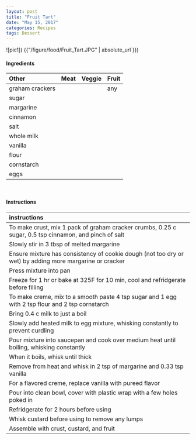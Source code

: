 ```yaml
---
layout: post
title: "Fruit Tart"
date: "May 15, 2017"
categories: Recipes
tags: Dessert
---
```




![pic1]( {{"/figure/food/Fruit_Tart.JPG" | absolute_url }})




#### Ingredients

<table class = "presenttab">
 <thead>
  <tr>
   <th style="text-align:left;"> Other </th>
   <th style="text-align:left;"> Meat </th>
   <th style="text-align:left;"> Veggie </th>
   <th style="text-align:left;"> Fruit </th>
  </tr>
 </thead>
<tbody>
  <tr>
   <td style="text-align:left;"> graham crackers </td>
   <td style="text-align:left;">  </td>
   <td style="text-align:left;">  </td>
   <td style="text-align:left;"> any </td>
  </tr>
  <tr>
   <td style="text-align:left;"> sugar </td>
   <td style="text-align:left;">  </td>
   <td style="text-align:left;">  </td>
   <td style="text-align:left;">  </td>
  </tr>
  <tr>
   <td style="text-align:left;"> margarine </td>
   <td style="text-align:left;">  </td>
   <td style="text-align:left;">  </td>
   <td style="text-align:left;">  </td>
  </tr>
  <tr>
   <td style="text-align:left;"> cinnamon </td>
   <td style="text-align:left;">  </td>
   <td style="text-align:left;">  </td>
   <td style="text-align:left;">  </td>
  </tr>
  <tr>
   <td style="text-align:left;"> salt </td>
   <td style="text-align:left;">  </td>
   <td style="text-align:left;">  </td>
   <td style="text-align:left;">  </td>
  </tr>
  <tr>
   <td style="text-align:left;"> whole milk </td>
   <td style="text-align:left;">  </td>
   <td style="text-align:left;">  </td>
   <td style="text-align:left;">  </td>
  </tr>
  <tr>
   <td style="text-align:left;"> vanilla </td>
   <td style="text-align:left;">  </td>
   <td style="text-align:left;">  </td>
   <td style="text-align:left;">  </td>
  </tr>
  <tr>
   <td style="text-align:left;"> flour </td>
   <td style="text-align:left;">  </td>
   <td style="text-align:left;">  </td>
   <td style="text-align:left;">  </td>
  </tr>
  <tr>
   <td style="text-align:left;"> cornstarch </td>
   <td style="text-align:left;">  </td>
   <td style="text-align:left;">  </td>
   <td style="text-align:left;">  </td>
  </tr>
  <tr>
   <td style="text-align:left;"> eggs </td>
   <td style="text-align:left;">  </td>
   <td style="text-align:left;">  </td>
   <td style="text-align:left;">  </td>
  </tr>
</tbody>
</table>

<br>

#### Instructions

<table class = "presenttabnoh">
 <thead>
  <tr>
   <th style="text-align:left;"> instructions </th>
  </tr>
 </thead>
<tbody>
  <tr>
   <td style="text-align:left;"> To make crust, mix 1 pack of graham cracker crumbs, 0.25 c sugar, 0.5 tsp cinnamon, and pinch of salt </td>
  </tr>
  <tr>
   <td style="text-align:left;"> Slowly stir in 3 tbsp of melted margarine </td>
  </tr>
  <tr>
   <td style="text-align:left;"> Ensure mixture has consistency of cookie dough (not too dry or wet) by adding more margarine or cracker </td>
  </tr>
  <tr>
   <td style="text-align:left;"> Press mixture into pan </td>
  </tr>
  <tr>
   <td style="text-align:left;"> Freeze for 1 hr or bake at 325F for 10 min, cool and refridgerate before filling </td>
  </tr>
  <tr>
   <td style="text-align:left;"> To make creme, mix to a smooth paste 4 tsp sugar and 1 egg with 2 tsp flour and 2 tsp cornstarch </td>
  </tr>
  <tr>
   <td style="text-align:left;"> Bring 0.4 c milk to just a boil </td>
  </tr>
  <tr>
   <td style="text-align:left;"> Slowly add heated milk to egg mixture, whisking constantly to prevent curdling </td>
  </tr>
  <tr>
   <td style="text-align:left;"> Pour mixture into saucepan and cook over medium heat until boiling, whisking constantly </td>
  </tr>
  <tr>
   <td style="text-align:left;"> When it boils, whisk until thick </td>
  </tr>
  <tr>
   <td style="text-align:left;"> Remove from heat and whisk in 2 tsp of margarine and 0.33 tsp vanilla </td>
  </tr>
  <tr>
   <td style="text-align:left;"> For a flavored creme, replace vanilla with pureed flavor </td>
  </tr>
  <tr>
   <td style="text-align:left;"> Pour into clean bowl, cover with plastic wrap with a few holes poked in </td>
  </tr>
  <tr>
   <td style="text-align:left;"> Refridgerate for 2 hours before using </td>
  </tr>
  <tr>
   <td style="text-align:left;"> Whisk custard before using to remove any lumps </td>
  </tr>
  <tr>
   <td style="text-align:left;"> Assemble with crust, custard, and fruit </td>
  </tr>
</tbody>
</table>

